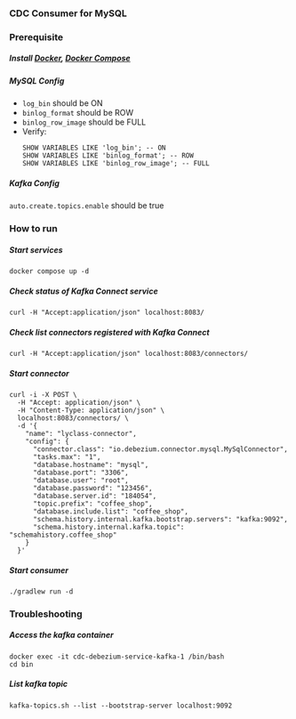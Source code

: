 ### CDC Consumer for MySQL
### Prerequisite

##### Install [Docker](script/install_docker.sh), [Docker Compose](script/install_docker_compose.sh)

##### MySQL Config
- `log_bin` should be ON
- `binlog_format` should be ROW
- `binlog_row_image` should be FULL
- Verify:
    ```shell
    SHOW VARIABLES LIKE 'log_bin'; -- ON
    SHOW VARIABLES LIKE 'binlog_format'; -- ROW
    SHOW VARIABLES LIKE 'binlog_row_image'; -- FULL
    ```

##### Kafka Config
`auto.create.topics.enable` should be true

### How to run
##### Start services
```shell
docker compose up -d
```

##### Check status of Kafka Connect service
```shell
curl -H "Accept:application/json" localhost:8083/
```

##### Check list connectors registered with Kafka Connect
```shell
curl -H "Accept:application/json" localhost:8083/connectors/
```

##### Start connector
```shell
curl -i -X POST \
  -H "Accept: application/json" \
  -H "Content-Type: application/json" \
  localhost:8083/connectors/ \
  -d '{
    "name": "lyclass-connector",
    "config": {
      "connector.class": "io.debezium.connector.mysql.MySqlConnector",
      "tasks.max": "1",
      "database.hostname": "mysql",
      "database.port": "3306",
      "database.user": "root",
      "database.password": "123456",
      "database.server.id": "184054",
      "topic.prefix": "coffee_shop",
      "database.include.list": "coffee_shop",
      "schema.history.internal.kafka.bootstrap.servers": "kafka:9092",
      "schema.history.internal.kafka.topic": "schemahistory.coffee_shop"
    }
  }'
```

##### Start consumer
```shell
./gradlew run -d
```

### Troubleshooting

##### Access the kafka container
```shell
docker exec -it cdc-debezium-service-kafka-1 /bin/bash 
cd bin
```

##### List kafka topic
```shell
kafka-topics.sh --list --bootstrap-server localhost:9092
```
